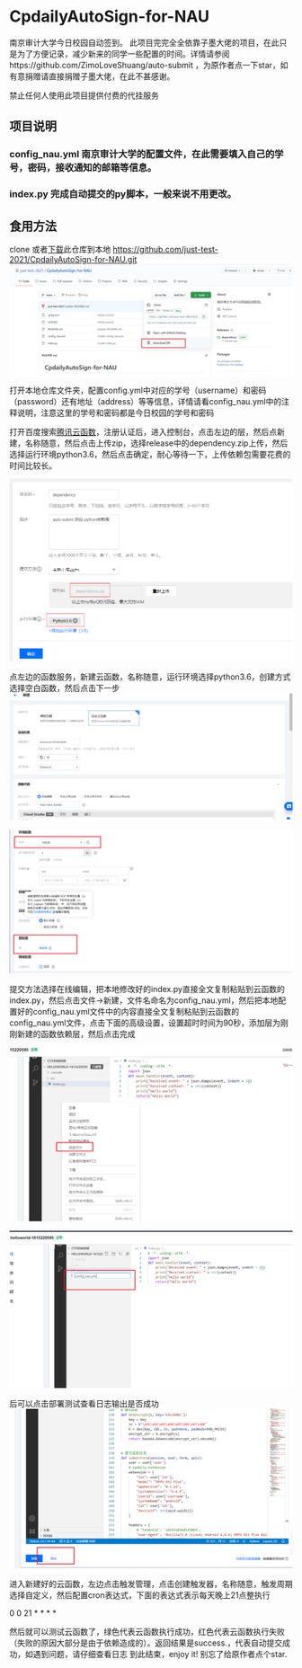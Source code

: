 # CpdailyAutoSign-for-NAU
南京审计大学今日校园自动签到。
此项目完完全全依靠子墨大佬的项目，在此只是为了方便记录，减少新来的同学一些配置的时间。详情请参阅https://github.com/ZimoLoveShuang/auto-submit ，为原作者点一下star，如有意捐赠请直接捐赠子墨大佬，在此不甚感谢。

禁止任何人使用此项目提供付费的代挂服务

## 项目说明

### config_nau.yml 南京审计大学的配置文件，在此需要填入自己的学号，密码，接收通知的邮箱等信息。
### index.py 完成自动提交的py脚本，一般来说不用更改。

## 食用方法
clone 或者[下载](https://codeload.github.com/just-test-2021/CpdailyAutoSign-for-NAU/zip/main)此仓库到本地
https://github.com/just-test-2021/CpdailyAutoSign-for-NAU.git
![Image text](https://github.com/just-test-2021/CpdailyAutoSign-for-NAU/blob/main/pictures/Snipaste_2021-03-04_01-15-17.png)

打开本地仓库文件夹，配置config.yml中对应的学号（username）和密码（password）还有地址（address）等等信息，详情请看config_nau.yml中的注释说明，注意这里的学号和密码都是今日校园的学号和密码

打开百度搜索[腾讯云函数](https://console.cloud.tencent.com/scf/)，注册认证后，进入控制台，点击左边的层，然后点新建，名称随意，然后点击上传zip，选择release中的dependency.zip上传，然后选择运行环境python3.6，然后点击确定，耐心等待一下，上传依赖包需要花费的时间比较长。

![Image text](https://github.com/just-test-2021/CpdailyAutoSign-for-NAU/blob/main/pictures/ed6044e6.png)

点左边的函数服务，新建云函数，名称随意，运行环境选择python3.6，创建方式选择空白函数，然后点击下一步
![Image text](https://github.com/just-test-2021/CpdailyAutoSign-for-NAU/blob/main/pictures/Snipaste_2021-03-09_00-23-41.png)

![Image text](https://github.com/just-test-2021/CpdailyAutoSign-for-NAU/blob/main/pictures/Snipaste_2021-03-09_00-24-24.png)

提交方法选择在线编辑，把本地修改好的index.py直接全文复制粘贴到云函数的index.py，然后点击文件->新建，文件名命名为config_nau.yml，然后把本地配置好的config_nau.yml文件中的内容直接全文复制粘贴到云函数的config_nau.yml文件，点击下面的高级设置，设置超时时间为90秒，添加层为刚刚新建的函数依赖层，然后点击完成

![Image text](https://github.com/just-test-2021/CpdailyAutoSign-for-NAU/blob/main/pictures/Snipaste_2021-03-09_00-28-30.png)

![Image text](https://github.com/just-test-2021/CpdailyAutoSign-for-NAU/blob/main/pictures/Snipaste_2021-03-09_00-28-50.png)

后可以点击部署测试查看日志输出是否成功
![Image text](https://github.com/just-test-2021/CpdailyAutoSign-for-NAU/blob/main/pictures/Snipaste_2021-03-08_20-47-09.png)

进入新建好的云函数，左边点击触发管理，点击创建触发器，名称随意，触发周期选择自定义，然后配置cron表达式，下面的表达式表示每天晚上21点整执行

0 0 21 * * * *

然后就可以测试云函数了，绿色代表云函数执行成功，红色代表云函数执行失败（失败的原因大部分是由于依赖造成的）。返回结果是success.，代表自动提交成功，如遇到问题，请仔细查看日志
到此结束，enjoy it! 别忘了给原作者点个star.
